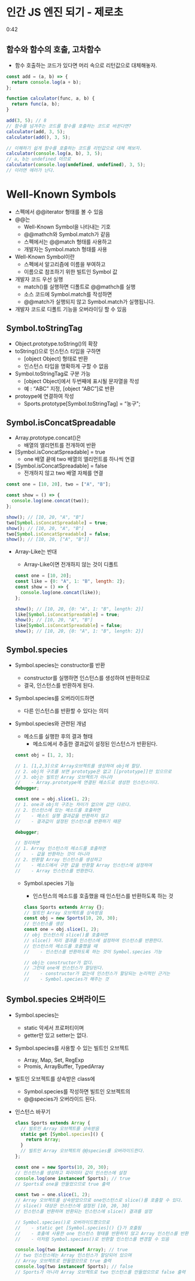 # 인간 JS 엔진 되기 - 제로초

0:42

## 함수와 함수의 호출, 고차함수

- 함수 호출하는 코드가 있다면 머리 속으로 리턴값으로 대체해놓자.

```jsx
const add = (a, b) => {
  return console.log(a + b);
};

function calculator(func, a, b) {
  return func(a, b);
}

add(3, 5); // 8
// 함수를 넘겨주는 코드를 함수를 호출하는 코드로 바꾼다면?
calculator(add, 3, 5);
calculator(add(), 3, 5);

// 이해하기 쉽게 함수를 호출하는 코드를 리턴값으로 대체 해보자.
calculator(console.log(a, b), 3, 5);
// a, b는 undefined 이므로
calculator(console.log(undefined, undefined), 3, 5);
// 이러면 에러가 난다.
```

# Well-Known Symbols

- 스펙에서 @@iterator 형태를 볼 수 있음
- @@는
    - Well-Known Symbol을 나타내는 기호
    - @@mathch와 Symbol.match가 같음
    - 스펙에서는 @@match 형태를 사용하고
    - 개발자는 Symbol.match 형태를 사용
- Well-Known Symbol이란
    - 스펙에서 알고리즘에 이름을 부여하고
    - 이름으로 참조하기 위한 빌트인 Symbol 값
- 개발자 코드 우선 실행
    - match()를 실행하면 디폴트로 @@mathch를 실행
    - 소스 코드에 Symbol.match를 작성하면
    - @@match가 실행되지 않고 Symbol.match가 실행됩니다.
- 개발자 코드로 디폴트 기능을 오버라이딩 할 수 있음

## Symbol.toStringTag

- Object.prototype.toString()의 확장
- toString()으로 인스턴스 타입을 구하면
    - [object Object] 형태로 반환
    - 인스턴스 타입을 명확하게 구할 수 없음
- Symbol.toStringTag로 구분 가능
    - [object Object]에서 두번째에 표시될 문자열을 작성
    - 예 : “ABC” 지정, [object “ABC”]로 반환
- protoype에 연결하여 작성
    - Sports.prototype[Symbol.toStringTag] = “농구";
    

## Symbol.isConcatSpreadable

- Array.prototype.concat()은
    - 배열의 엘리먼트를 전개하여 반환
- [Symbol.isConcatSpreadable] = true
    - one 배열 끝에 two 배열의 엘리먼트를 하나씩 연결
- [Symbol.isConcatSpreadable] = false
    - 전개하지 않고 two 배열 자체를 연결

```jsx
const one = [10, 20], two = ["A", "B"];

const show = () => {
  console.log(one.concat(two));
};

show(); // [10, 20, "A", "B"]
two[Symbol.isConcatSpreadable] = true;
show(); // [10, 20, "A", "B"]
two[Symbol.isConcatSpreadable] = false;
show(); // [10, 20, ["A", "B"]]
```

- Array-Like는 반대
    - Array-Like이면 전개하지 않는 것이 디폴트
    
    ```jsx
    const one = [10, 20];
    const like = {0: "A", 1: "B", length: 2};
    const show = () => {
      console.log(one.concat(like));
    };
    
    show(); // [10, 20, {0: "A", 1: "B", length: 2}]
    like[Symbol.isConcatSpreadable] = true;
    show(); // [10, 20, "A", "B"]
    like[Symbol.isConcatSpreadable] = false;
    show(); // [10, 20, {0: "A", 1: "B", length: 2}]
    ```
    

## Symbol.species

- Symbol.species는 constructor를 반환
    - constructor를 실행하면 인스턴스를 생성하여 반환하므로
    - 결국, 인스턴스를 반환하게 된다.
- Symbol.species를 오버라이드하면
    - 다른 인스턴스를 반환할 수 있다는 의미
- Symbol.species와 관련된 개념
    - 메소드를 실행한 후의 결과 형태
        - 메소드에서 추출한 결과값이 설정된 인스턴스가 반환된다.
    
    ```jsx
    const obj = [1, 2, 3];
    
    // 1. [1,2,3]으로 Array오브젝트를 생성하여 obj에 할당.
    // 2. obj의 구조를 보면 prototype은 없고 [[prototype]]만 있으므로
    // 3. obj는 빌트인 Array 오브젝트가 아니라
    //    - Array.prototype에 연결된 메소드로 생성한 인스턴스이다.
    debugger;
    
    const one = obj.slice(1, 2);
    // 1. one과 obj의 구조는 차이가 없으며 값만 다르다.
    // 2. 인스턴스에 있는 메소드를 호출하면
    //    - 메소드 실행 결과값을 반환하지 않고
    //    - 결과값이 설정된 인스턴스를 반환하기 때문
    
    debugger;
    
    // 정리하면
    // 1. Array 인스턴스의 메소드를 호출하면
    //    - 값을 반환하는 것이 아니라
    // 2. 반환할 Array 인스턴스를 생성하고
    //    - 메소드에서 구한 값을 반환할 Array 인스턴스에 설정하여
    //    - Array 인스턴스를 반환한다.
    ```
    
    - Symbol.species 기능
        - 인스턴스의 메소드를 호출했을 때 인스턴스를 반환하도록 하는 것
        
        ```jsx
        class Sports extends Array {};
        // 빌트인 Array 오브젝트를 상속받음
        const obj = new Sports(10, 20, 30);
        // 인스턴스를 생성
        const one = obj.slice(1, 2);
        // obj 인스턴스의 slice()를 호출하면
        // slice() 처리 결과를 인스턴스에 설정하여 인스턴스를 반환한다.
        // 인스턴스의 메소드를 호출했을 때
        //    - 인스턴스를 반환하도록 하는 것이 Symbol.species 기능
        
        // obj는 constructor가 없다.
        // 그런데 one에 인스턴스가 할당된다.
        //    - constructor가 없는데 인스턴스가 할당되는 논리적인 근거는
        //    - Symbol.species가 해주는 것
        ```
        

## Symbol.species 오버라이드

- Symbol.species는
    - static 악세서 프로퍼티이며
    - getter만 있고 setter는 없다.
- Symbol.species를 사용할 수 있는 빌트인 오브젝트
    - Array, Map, Set, RegExp
    - Promis, ArrayBuffer, TypedArray
- 빌트인 오브젝트를 상속받은 class에
    - Symbol.species를 작성하면 빌트인 오브젝트의
    - @@species가 오버라이드 된다.
- 인스턴스 바꾸기
    
    ```jsx
    class Sports extends Array {
      // 빌트인 Array 오브젝트를 상속받음
      static get [Symbol.species]() {
        return Array;
      }
      // 빌트인 Array 오브젝트의 @@species를 오버라이드한다.
    };
    
    const one = new Sports(10, 20, 30);
    // 인스턴스를 생성하고 파라미터 값이 인스턴스에 설정
    console.log(one instanceof Sports); // true
    // Sports로 one을 만들었으므로 true 출력
    
    const two = one.slice(1, 2);
    // Array 오브젝트를 상속받았으므로 one인스턴스로 slice()를 호출할 수 있다.
    // slice() 대상은 인스턴스에 설정된 [10, 20, 30]
    // 인스턴스를 반환하며 반환되는 인스턴스에 slice() 결과를 설정
    
    // Symbol.species()로 오버라이드했으므로
    //    - static get [Symbol.species]() {}가 호출됨
    //    - 호출에 사용한 one 인스턴스 형태를 반환하지 않고 Array 인스턴스를 반환
    //    - 이처럼 Symbol.species()로 반환할 인스턴스를 변경할 수 있음
    
    console.log(two instanceof Array); // true
    // two 인스턴스에는 Array 인스턴스가 할당되어 있으며
    // Array 오브젝트로 만들었으므로 true 출력
    console.log(two instanceof Sports); // false
    // Sports가 아니라 Array 오브젝트로 two 인스턴스를 만들었으므로 false 출력
    ```
